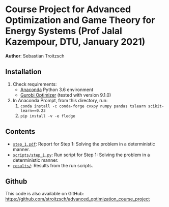 # Course Project for Advanced Optimization and Game Theory for Energy Systems (Prof Jalal Kazempour, DTU, January 2021)

**Author**: Sebastian Troitzsch

## Installation

1. Check requirements:
    - [Anaconda](https://www.anaconda.com/distribution/) Python 3.6 environment
    - [Gurobi Optimizer](http://www.gurobi.com/) (tested with version 9.1.0)
2. In Anaconda Prompt, from this directory, run:
    1. `conda install -c conda-forge cvxpy numpy pandas tslearn scikit-learn==0.23`
    2. `pip install -v -e fledge`

## Contents

- [`step_1.pdf`](step_1.pdf): Report for Step 1: Solving the problem in a deterministic manner.
- [`scripts/step_1.py`](scripts/step_1.py): Run script for Step 1: Solving the problem in a deterministic manner.
- [`results/`](results/): Results from the run scripts.

## Github

This code is also available on GitHub: <https://github.com/stroitzsch/advanced_optimization_course_project>
